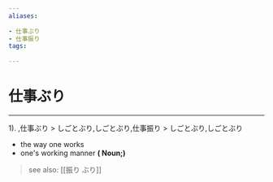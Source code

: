 ```yaml
---
aliases:
    
- 仕事ぶり
- 仕事振り
tags:
    
---
```


# 仕事ぶり
---
1).
,仕事ぶり > しごとぶり,しごとぶり,仕事振り > しごとぶり,しごとぶり

- the way one works
- one's working manner
**( Noun;)**
> see also:  [[振り ぶり]]
            